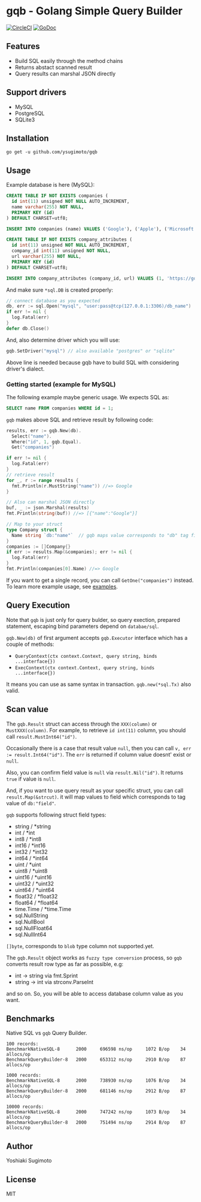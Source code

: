 # gqb - Golang Simple Query Builder

[![CircleCI](https://circleci.com/gh/ysugimoto/gqb.svg?style=svg)](https://circleci.com/gh/ysugimoto/gqb)
[![GoDoc](https://godoc.org/github.com/ysugimoto/gqb?status.svg)](https://godoc.org/github.com/ysugimoto/gqb)

## Features

- Build SQL easily through the method chains
- Returns abstact scanned result
- Query results can marshal JSON directly

## Support drivers

- MySQL
- PostgreSQL
- SQLite3

## Installation

```shell
go get -u github.com/ysugimoto/gqb
```

## Usage

Example database is here (MySQL):

```sql
CREATE TABLE IF NOT EXISTS companies (
  id int(11) unsigned NOT NULL AUTO_INCREMENT,
  name varchar(255) NOT NULL,
  PRIMARY KEY (id)
) DEFAULT CHARSET=utf8;

INSERT INTO companies (name) VALUES ('Google'), ('Apple'), ('Microsoft');

CREATE TABLE IF NOT EXISTS company_attributes (
  id int(11) unsigned NOT NULL AUTO_INCREMENT,
  company_id int(11) unsigned NOT NULL,
  url varchar(255) NOT NULL,
  PRIMARY KEY (id)
) DEFAULT CHARSET=utf8;

INSERT INTO company_attributes (company_id, url) VALUES (1, 'https://google.com'), (2, 'https://apple.com'), (3, 'https://microsoft.com');
```

And make sure `*sql.DB` is created properly:

```go
// connect database as you expected
db, err := sql.Open("mysql", "user:pass@tcp(127.0.0.1:3306)/db_name")
if err != nil {
  log.Fatal(err)
}
defer db.Close()
```

And, also determine driver which you will use:

```go
gqb.SetDriver("mysql") // also available "postgres" or "sqlite"
```

Above line is needed because gqb have to build SQL with considering driver's dialect.

### Getting started (example for MySQL)

The following example maybe generic usage. We expects SQL as:

```sql
SELECT name FROM companies WHERE id = 1;
```

`gqb` makes above SQL and retrieve result by following code:

```go
results, err := gqb.New(db).
  Select("name").
  Where("id", 1, gqb.Equal).
  Get("companies")

if err != nil {
  log.Fatal(err)
}
// retrieve result
for _, r := range results {
  fmt.Println(r.MustString("name")) //=> Google
}

// Also can marshal JSON directly
buf, _ := json.Marshal(results)
fmt.Println(string(buf)) //=> [{"name":"Google"}]

// Map to your struct
type Company struct {
  Name string `db:"name"`  // gqb maps value corresponds to "db" tag field
}
companies := []Company{}
if err := results.Map(&companies); err != nil {
  log.Fatal(err)
}
fmt.Println(companies[0].Name) //=> Google
```

If you want to get a single record, you can call `GetOne("companies")` instead.
To learn more example usage, see [examples](https://github.com/ysugimoto/gqb/tree/master/examples).

## Query Execution

Note that `gqb` is just only for query bulder, so query exection, prepared statement, escaping bind parameters depend on `databae/sql`.

`gqb.New(db)` of first argument accepts `gqb.Executor` interface which has a couple of methods:

- `QueryContext(ctx context.Context, query string, binds ...interface{})`
- `ExecContext(ctx context.Context, query string, binds ...interface{})`

It means you can use as same syntax in transaction. `gqb.new(*sql.Tx)` also valid.

## Scan value

The `gqb.Result` struct can access through the `XXX(column)` or `MustXXX(column)`.
For example, to retrieve `id int(11)` column, you should call `result.MustInt64("id")`.

Occasionally there is a case that result value `null`, then you can call `v, err := result.Int64("id")`.
The `err` is returned if column value doesnt' exist or `null`.

Also, you can confirm field value is `null` via `result.Nil("id")`. It returns `true` if value is `null`.

And, if you want to use query result as your specific struct, you can call `result.Map(&strcut)`.
it will map values to field which corresponds to tag value of `db:"field"`.

`gqb` supports following struct field types:

- string / \*string
- int / \*int
- int8 / \*int8
- int16 / \*int16
- int32 / \*int32
- int64 / \*int64
- uint / \*uint
- uint8 / \*uint8
- uint16 / \*uint16
- uint32 / \*uint32
- uint64 / \*uint64
- float32 / \*float32
- float64 / \*float64
- time.Time / \*time.Time
- sql.NullString
- sql.NullBool
- sql.NullFloat64
- sql.NullInt64

`[]byte`, corresponds to `blob` type column not supported.yet.

The `gqb.Result` object works as `fuzzy type conversion` process, so `gqb` converts result row type as far as possible, e.g:

- int -> string via fmt.Sprint
- string -> int via strconv.ParseInt

and so on. So, you will be able to access database column value  as you want.

## Benchmarks

Native SQL vs `gqb` Query Builder.


```
100 records:
BenchmarkNativeSQL-8      2000     696598 ns/op     1072 B/op    34 allocs/op
BenchmarkQueryBuilder-8   2000     653312 ns/op     2910 B/op    87 allocs/op

1000 records:
BenchmarkNativeSQL-8      2000     738930 ns/op     1076 B/op    34 allocs/op
BenchmarkQueryBuilder-8   2000     681146 ns/op     2912 B/op    87 allocs/op

10000 records:
BenchmarkNativeSQL-8      2000     747242 ns/op     1073 B/op    34 allocs/op
BenchmarkQueryBuilder-8   2000     751494 ns/op     2914 B/op    87 allocs/op
```

## Author

Yoshiaki Sugimoto

## License

MIT

